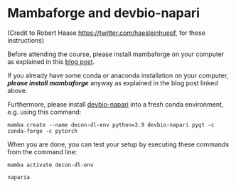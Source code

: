 # Mambaforge and devbio-napari

(Credit to Robert Haase https://twitter.com/haesleinhuepf, for these instructions)

Before attending the course, please install mambaforge on your computer as explained in this [blog post](https://biapol.github.io/blog/mara_lampert/getting_started_with_mambaforge_and_python/readme.html). 

If you already have some conda or anaconda installation on your computer, ***please install mambaforge*** anyway as explained in the blog post linked above. 

Furthermore, please install [devbio-napari](https://github.com/haesleinhuepf/devbio-napari#installation) into a fresh conda environment, e.g. using this command:

```
mamba create --name decon-dl-env python=3.9 devbio-napari pyqt -c conda-forge -c pytorch
```

When you are done, you can test your setup by executing these commands from the command line:
```
mamba activate decon-dl-env

naparia
```